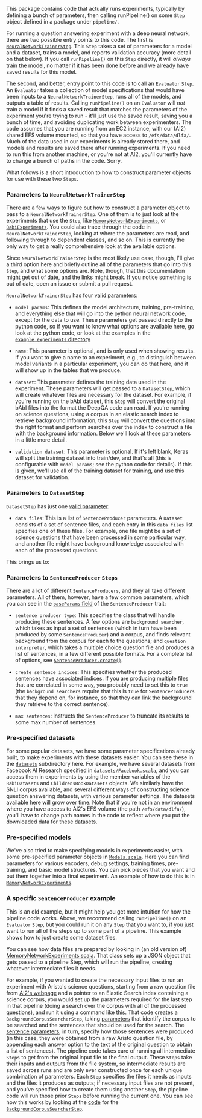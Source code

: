 This package contains code that actually runs experiments, typically by defining a bunch of
parameters, then calling runPipeline() on some `Step` object defined in a package under `pipeline/`.

For running a question answering experiment with a deep neural network, there are two possible
entry points to this code.  The first is
[`NeuralNetworkTrainerStep`](../pipeline/NeuralNetworkTrainerStep.scala).  This `Step` takes a set
of parameters for a model and a dataset, trains a model, and reports validation accuracy (more
detail on that below).  If you call `runPipeline()` on this `Step` directly, it will _always_ train
the model, no matter if it has been done before and we already have saved results for this model.

The second, and better, entry point to this code is to call an `Evaluator` `Step`.  An `Evaluator`
takes a collection of model specifications that would have been inputs to a
`NeuralNetworkTrainerStep`, runs all of the models, and outputs a table of results.  Calling
`runPipeline()` on an `Evaluator` will _not_ train a model if it finds a saved result that matches
the parameters of the experiment you're trying to run - it'll just use the saved result, saving you
a bunch of time, and avoiding duplicating work between experimenters.  The code assumes that you
are running from an EC2 instance, with our (AI2) shared EFS volume mounted, so that you have access
to `/efs/data/dlfa/`.  Much of the data used in our experiments is already stored there, and models
and results are saved there after running experiments.  If you need to run this from another
machine, or you're not at AI2, you'll currently have to change a bunch of paths in the code.
Sorry.

What follows is a short introduction to how to construct parameter objects for use with these two
`Steps`.

### Parameters to `NeuralNetworkTrainerStep`

There are a few ways to figure out how to construct a parameter object to pass to a
`NeuralNetworkTrainerStep`.  One of them is to just look at the experiments that use the `Step`,
like [`MemoryNetworkExperiments`](MemoryNetworkExperiments.scala), or
[`BabiExperiments`](BabiExperiments.scala).  You could also trace through the code in
`NeuralNetworkTrainerStep`, looking at where the parameters are read, and following through to
dependent classes, and so on.  This is currently the only way to get a really comprehensive look
at the available options.

Since `NeuralNetworkTrainerStep` is the most likely use case, though, I'll give a third option here
and briefly outline all of the parameters that go into this `Step`, and what some options are.
Note, though, that this documentation might get out of date, and the links might break.  If you
notice something is out of date, open an issue or submit a pull request.

`NeuralNetworkTrainerStep` has four [valid parameters](../pipeline/NeuralNetworkTrainerStep.scala#L31-L35):

- `model params`: This defines the model architecture, training, pre-training, and everything else
  that will go into the python neural network code, except for the data to use.  These parameters
get passed directly to the python code, so if you want to know what options are available here, go
look at the python code, or look at the examples in the [`example_experiments`
directory](../../../../../../../example_experiments)

- `name`: This parameter is optional, and is only used when showing results.  If you want to give
  a name to an experiment, e.g., to distinguish between model variants in a particular experiment,
you can do that here, and it will show up in the tables that we produce.

- `dataset`: This parameter defines the training data used in the experiment.  These parameters
  will get passed to a `DatasetStep`, which will create whatever files are necessary for the
dataset.  For example, if you're running on the bAbI dataset, this `Step` will convert the original
bAbI files into the format the DeepQA code can read.  If you're running on science questions,
using a corpus in an elastic search index to retrieve background information, this `Step` will
convert the questions into the right format and perform searches over the index to construct a
file with the background information.  Below we'll look at these parameters in a little more
detail.

- `validation dataset`: This parameter is optional.  If it's left blank, Keras will split the
  training dataset into train/dev, and that's all (this is configurable with `model params`; see
the python code for details).  If this is given, we'll use all of the training dataset for
training, and use this dataset for validation.

### Parameters to `DatasetStep`

`DatasetStep` has just one [valid parameter](../pipeline/DatasetStep.scala#L21):

- `data files`: This is a list of `SentenceProducer` parameters.  A `Dataset` consists of a
  set of sentence files, and each entry in this `data files` list specifies one of these files.
For example, one file might be a set of science questions that have been processed in some
particular way, and another file might have background knowledge associated with each of the
processed questions.


This brings us to:

### Parameters to `SentenceProducer` `Steps`

There are a lot of different `SentenceProducers`, and they all take different parameters.  All of
them, however, have a few common parameters, which you can see in the [`baseParams`
field](../pipeline/SentenceProducer.scala#L33) of the `SentenceProducer` trait:

- `sentence producer type`: This specifies the class that will handle producing these sentences.
  A few options are `background searcher`, which takes as input a set of sentences (which in turn
have been produced by some `SentenceProducer`) and a corpus, and finds relevant background from
the corpus for each fo the questions; and `question interpreter`, which takes a multiple choice
question file and produces a list of sentences, in a few different possible formats.  For a
complete list of options, see
[`SentenceProducer.create()`](../pipeline/SentenceProducer.scala#L59).

- `create sentence indices`: This specifies whether the produced sentences have associated
  indices.  If you are producing multiple files that are correlated in some way, you probably need
to set this to `true` (the `background searchers` require that this is `true` for
`SentenceProducers` that they depend on, for instance, so that they can link the background they
retrieve to the correct sentence).

- `max sentences`: Instructs the `SentenceProducer` to truncate its results to some max number of
  sentences.

### Pre-specified datasets

For some popular datasets, we have some parameter specifications already built, to make experiments
with these datasets easier.  You can see these in the [`datasets`](datasets) subdirectory here.
For example, we have several datasets from Facebook AI Research specified in
[`datasets/Facebook.scala`](datasets/Facebook.scala), and you can access them in experiments by
using the member variables of the `BabiDatasets` and `ChildrensBookDatasets` objects.  We
similarly have the SNLI corpus available, and several different ways of constructing science
question answering datasets, with various parameter settings.  The datasets available here will
grow over time.  Note that if you're not in an environment where you have access to AI2's EFS
volume (the path `/efs/data/dlfa/`), you'll have to change path names in the code to reflect where
you put the downloaded data for these datasets.

### Pre-specified models

We've also tried to make specifying models in experiments easier, with some pre-specified
parameter objects in [`Models.scala`](Models.scala).  Here you can find parameters for various
encoders, debug settings, training times, pre-training, and basic model structures.  You can pick
pieces that you want and put them together into a final experiment.  An example of how to do this
is in [`MemoryNetworkExperiments`](MemoryNetworkExperiments.scala#L15-L22).


### A specific `SentenceProducer` example

This is an old example, but it might help you get more intuition for how the pipeline code works.
Above, we recommend calling `runPipeline()` on an `Evaluator` `Step`, but you could run it on any
`Step` that you want to, if you just want to run all of the steps up to some part of a pipeline.
This example shows how to just create some dataset files.

You can see how data files are prepared by looking in (an old version of)
[MemoryNetworkExperiments.scala](https://github.com/allenai/deep_qa/blob/089954f5713b4b91d5a0b73c375d5d2983383772/src/main/scala/org/allenai/deep_qa/experiments/MemoryNetworkExperiments.scala).
That class sets up a JSON object that gets passed to a pipeline Step, which will run the pipeline,
creating whatever intermediate files it needs.

For example, if you wanted to create the necessary input files to run an experiment with Aristo's
science questions, starting from a raw question file from [AI2's
webpage](http://allenai.org/data.html) and a pointer to an Elastic Search index containing a
science corpus, you would set up the parameters required for the last step in that pipeline (doing
a search over the corpus with all of the processed questions), and run it using a command like
[this](https://github.com/allenai/deep_qa/blob/089954f5713b4b91d5a0b73c375d5d2983383772/src/main/scala/org/allenai/deep_qa/experiments/MemoryNetworkExperiments.scala#L188).
That code creates a `BackgroundCorpusSearcherStep`, taking
[parameters](https://github.com/allenai/deep_qa/blob/089954f5713b4b91d5a0b73c375d5d2983383772/src/main/scala/org/allenai/deep_qa/experiments/MemoryNetworkExperiments.scala#L123)
that identify the corpus to be searched and the sentences that should be used for the search.  The
[sentence
parameters](https://github.com/allenai/deep_qa/blob/089954f5713b4b91d5a0b73c375d5d2983383772/src/main/scala/org/allenai/deep_qa/experiments/MemoryNetworkExperiments.scala#L108),
in turn, specify how those sentences were produced (in this case, they were obtained from a raw
Aristo question file, by appending each answer option to the text of the original question to
obtain a list of sentences).  The pipeline code takes care of running all intermediate `Steps` to
get from the original input file to the final output.  These `Steps` take their inputs and outputs
from the file system, so intermediate results are saved across runs and are only ever constructed
once for each unique combination of parameters.  Each `Step` specifies the files it needs as inputs
and the files it produces as outputs; if necessary input files are not present, and you've
specified how to create them using another `Step`, the pipeline code will run those prior `Steps`
before running the current one.  You can see how this works by looking at the
[code](https://github.com/allenai/deep_qa/blob/089954f5713b4b91d5a0b73c375d5d2983383772/src/main/scala/org/allenai/deep_qa/pipeline/BackgroundCorpusSearcherStep.scala#L94)
for the
[`BackgroundCorpusSearcherStep`](https://github.com/allenai/deep_qa/blob/089954f5713b4b91d5a0b73c375d5d2983383772/src/main/scala/org/allenai/deep_qa/pipeline/BackgroundCorpusSearcherStep.scala#L51-L60).
